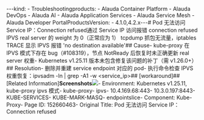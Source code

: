 ---kind:   - Troubleshootingproducts:    - Alauda Container Platform   - Alauda DevOps   - Alauda AI   - Alauda Application Services   - Alauda Service Mesh   - Alauda Developer PortalProductsVersion:   - 4.1.0,4.2.x---<!-- A type of document that involves encountering a fault, diag...it, performing root cause analysis, and providing solutions. --># Pod 无法访问 Service IP：Connection refused通过 Service IP 访问报错 connection refused IPVS real server 的 weight 为 0（正常应为 1） tcpdump 抓包无流量，iptables TRACE 显示 IPVS 报错 'no destination available'## Cause- kube-proxy 在 IPVS 模式下存在 bug（#108319），节点 NotReady 后恢复时未正确更新 real server 权重- Kubernetes v1.25.11 版本未包含修复该问题的补丁（需 v1.26.0+）## Resolution- 删除并重建 service endpoint 对应的 pod- 执行命令检查 IPVS 权重恢复：ipvsadm -ln | grep -A1 -w <service_ip>## [workaround]## [Related Information]**Screenshots**![](assets/pod-wu-fa-fang-wen-service-ip-connection-refused/image2023-7-20_18-9-13.png)- Environment: Kubernetes v1.25.11, kube-proxy ipvs 模式- kube-proxy- ipvs- 10.4.169.68:443- 10.3.0.197:8443- KUBE-SERVICES- KUBE-MARK-MASQ- endpointslice- Component: Kube-Proxy- Page ID: 152660463- Original Title: Pod 无法访问 Service IP：Connection refused